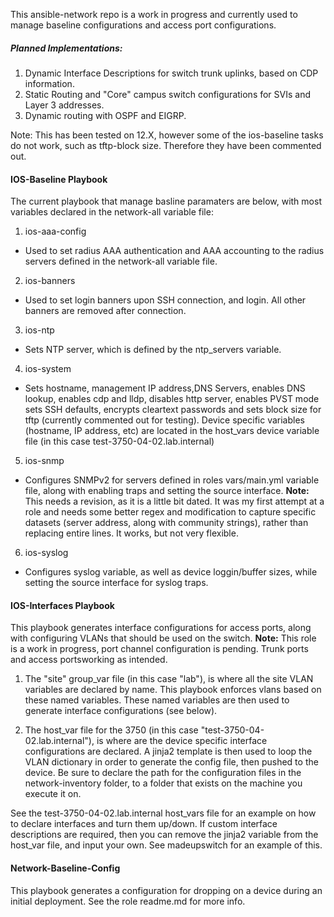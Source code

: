 This ansible-network repo is a work in progress and currently used to manage baseline configurations and access port configurations.

##### Planned Implementations:

1. Dynamic Interface Descriptions for switch trunk uplinks, based on CDP information.
2. Static Routing and "Core" campus switch configurations for SVIs and Layer 3 addresses.
3. Dynamic routing with OSPF and EIGRP.


Note: This has been tested on 12.X, however some of the ios-baseline tasks do
not work, such as tftp-block size. Therefore they have been commented out.


#### IOS-Baseline Playbook


The current playbook that manage basline paramaters are below, with most variables declared in the network-all variable file:

1. ios-aaa-config
 * Used to set radius AAA authentication and AAA accounting to the radius servers defined in the network-all variable file.
2. ios-banners
  * Used to set login banners upon SSH connection, and login. All other banners are removed after connection.
3. ios-ntp
  * Sets NTP server, which is defined by the ntp_servers variable.
4. ios-system
  * Sets hostname, management IP address,DNS Servers, enables DNS lookup, enables cdp and lldp, disables http server, enables PVST mode sets SSH defaults, encrypts cleartext passwords and sets block size for tftp (currently commented out for testing). Device specific variables (hostname, IP address, etc) are located in the host_vars device variable file (in this case test-3750-04-02.lab.internal)
5. ios-snmp
  * Configures SNMPv2 for servers defined in roles vars/main.yml variable file, along with enabling traps and setting the source interface. **Note:** This needs a revision, as it is a little bit dated. It was my first attempt at a role and needs some better regex and modification to capture specific datasets (server address, along with community strings), rather than replacing entire lines. It works, but not very flexible.
6. ios-syslog
  * Configures syslog variable, as well as device loggin/buffer sizes, while setting the source interface for syslog traps.

#### IOS-Interfaces Playbook


This playbook generates interface configurations for access ports, along with configuring VLANs that should be used on the switch. **Note:** This role is a work in progress, port channel configuration is pending. Trunk ports and access portsworking as intended. 

1. The "site" group_var file (in this case "lab"),  is where all the site VLAN variables are declared by name. This playbook enforces vlans based on these named variables. These named variables are then used to generate interface configurations (see below).

2. The host_var file for the 3750 (in this case "test-3750-04-02.lab.internal"), is where are the device specific interface configurations are declared. A jinja2 template is then used to loop the VLAN dictionary in order to generate the config file, then pushed to the device.  Be sure to declare the path for the configuration files in the network-inventory folder, to a folder that exists on the machine you execute it on.  

See the test-3750-04-02.lab.internal host_vars file for an example on how to declare interfaces and turn them up/down. If custom interface descriptions are required, then you can remove the jinja2 variable from the host_var file, and input your own. See madeupswitch for an example of this.

#### Network-Baseline-Config

This playbook generates a configuration for dropping on a device during an initial deployment. See the role readme.md for more info. 
